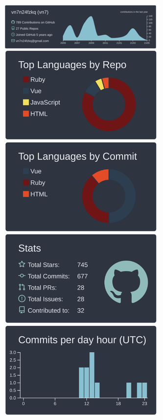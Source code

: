 
[![](https://raw.githubusercontent.com/Toshimatu/Toshimatu/master/profile-summary-card-output/nord_dark/0-profile-details.svg)](https://github.com/vn7n24fzkq/github-profile-summary-cards)
[![](https://raw.githubusercontent.com/Toshimatu/Toshimatu/master/profile-summary-card-output/nord_dark/1-repos-per-language.svg)](https://github.com/vn7n24fzkq/github-profile-summary-cards) [![](https://raw.githubusercontent.com/Toshimatu/Toshimatu/master/profile-summary-card-output/nord_dark/2-most-commit-language.svg)](https://github.com/vn7n24fzkq/github-profile-summary-cards)
[![](https://raw.githubusercontent.com/Toshimatu/Toshimatu/master/profile-summary-card-output/nord_dark/3-stats.svg)](https://github.com/vn7n24fzkq/github-profile-summary-cards) [![](https://raw.githubusercontent.com/Toshimatu/Toshimatu/master/profile-summary-card-output/nord_dark/4-productive-time.svg)](https://github.com/vn7n24fzkq/github-profile-summary-cards)
